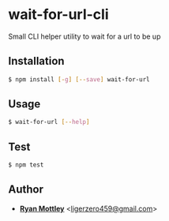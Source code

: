 # wait-for-url-cli

Small CLI helper utility to wait for a url to be up

## Installation

```bash
$ npm install [-g] [--save] wait-for-url
```

## Usage

```bash
$ wait-for-url [--help]
```

## Test

```bash
$ npm test
```

## Author

* [**Ryan Mottley**](mailto:ligerzero459@gmail.com) &lt;ligerzero459@gmail.com&gt;
